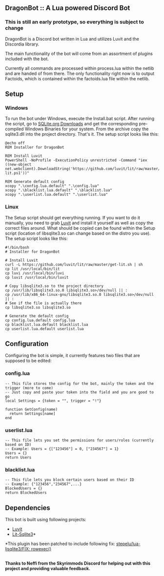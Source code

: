 ## DragonBot :: A Lua powered Discord Bot

### This is still an early prototype, so everything is subject to change

DragonBot is a Discord bot written in Lua and utilizes Luvit and the Discordia library.

The main functionality of the bot will come from an assortment of plugins included with the bot.

Currently all commands are processed within process.lua within the netlib and are handed of from there. The only functionality right now is to output Factoids, which is contained within the factoids.lua file within the netlib.

## Setup

### Windows

To run the bot under Windows, execute the Install.bat script. After running the script, go to [SQLite.org Downloads](https://sqlite.org/download.html) and get the corresponding pre-compiled Windows Binaries for your system. From the archive copy the sqlite3.dll into the project directory. That's it. The setup script looks like this:
```
@echo off
REM Installer for DragonBot

REM Install Luvit
PowerShell -NoProfile -ExecutionPolicy unrestricted -Command "iex ((new-object net.webclient).DownloadString('https://github.com/luvit/lit/raw/master/get-lit.ps1'))"

REM Generate default config
xcopy ".\config.lua.default" ".\config.lua"
xcopy ".\blacklist.lua.default" ".\blacklist.lua"
xcopy ".\userlist.lua.default" ".\userlist.lua"
```

### Linux

The Setup script should get everything running. If you want to do it manually, you need to grab [Luvit](https://luvit.io/) and install it yourself as well as copy the correct files around. What should be copied can be found within the Setup script (location of libsqlite3.so can change based on the distro you use). The setup script looks like this:

```
#!/bin/bash
# Installer for DragonBot

# Install Luvit
curl -L https://github.com/luvit/lit/raw/master/get-lit.sh | sh
cp lit /usr/local/bin/lit
cp luvi /usr/local/bin/luvi
cp luvit /usr/local/bin/luvit

# Copy libsqlite3.so to the project directory
cp /usr/lib/libsqlite3.so.0 libsqlite3.so>/dev/null || :
cp /usr/lib/x86_64-linux-gnu/libsqlite3.so.0 libsqlite3.so>/dev/null || :
# See if the file is actually there 
cp libsqlite3.so libsqlite3.so

# Generate the default config
cp config.lua.default config.lua
cp blacklist.lua.default blacklist.lua
cp userlist.lua.default userlist.lua
```

## Configuration

Configuring the bot is simple, it currently features two files that are supposed to be edited:

### config.lua
```
-- This file stores the config for the bot, mainly the token and the trigger (more to come)
-- Just copy and paste your token into the field and you are good to go
local Settings = {token = "", trigger = "!"}

function GetConfig(name)
  return Settings[name]
end
```

### userlist.lua
```
-- This file lets you set the permissions for users/roles (currently based on ID)
-- Example: Users = {["123456"] = 0, ["234567"] = 1}
Users = {}
return Users
```

### blacklist.lua
```
-- This file lets you block certain users based on their ID
-- Example: {"123456","234567",...}
BlockedUsers = {}
return BlockedUsers
```

## Dependencies

This bot is built using following projects:
* [Luvit](https://github.com/luvit/luvit)
* [Lit-Sqlite3](https://github.com/SinisterRectus/lit-sqlite3)*

\*This plugin has been patched to include following fix: [stepelu/lua-ljsqlite3/FIX: rowexec()](https://github.com/stepelu/lua-ljsqlite3/commit/b954905003880105926ed51a01df2b5ac32701f1)

##

**Thanks to Neffi from the Skyrimmods Discord for helping out with this project and providing valuable feedback.**
